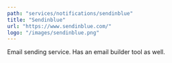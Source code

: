 ```yaml
---
path: "services/notifications/sendinblue"
title: "Sendinblue"
url: "https://www.sendinblue.com/"
logo: "/images/sendinblue.png"
---
```


Email sending service. Has an email builder tool as well.
